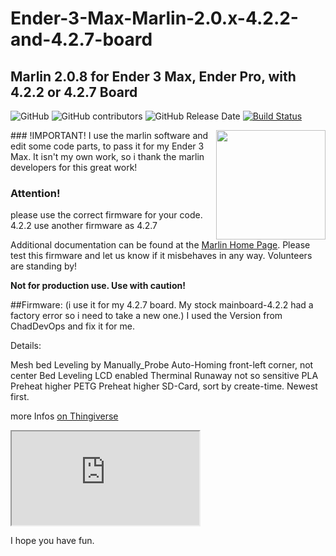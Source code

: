 # Ender-3-Max-Marlin-2.0.x-4.2.2-and-4.2.7-board
## Marlin 2.0.8 for Ender 3 Max, Ender Pro, with 4.2.2 or 4.2.7 Board

![GitHub](https://img.shields.io/github/license/marlinfirmware/marlin.svg)
![GitHub contributors](https://img.shields.io/github/contributors/marlinfirmware/marlin.svg)
![GitHub Release Date](https://img.shields.io/github/release-date/marlinfirmware/marlin.svg)
[![Build Status](https://github.com/MarlinFirmware/Marlin/workflows/CI/badge.svg?branch=bugfix-2.0.x)](https://github.com/MarlinFirmware/Marlin/actions)

<img align="right" width=175 src="buildroot/share/pixmaps/logo/marlin-250.png" />
 ### !IMPORTANT! 
 I use the marlin software and edit some code parts, to pass it for my Ender 3 Max.
 It isn't my own work, so i thank the marlin developers for this great work!
 
 ### Attention!
 please use the correct firmware for your code. 4.2.2 use another firmware as 4.2.7 
 
Additional documentation can be found at the [Marlin Home Page](https://marlinfw.org/).
Please test this firmware and let us know if it misbehaves in any way. Volunteers are standing by!

__Not for production use. Use with caution!__

##Firmware:
(i use it for my 4.2.7 board. My stock mainboard-4.2.2 had a factory error so i need to take a new one.) I used the Version from ChadDevOps and fix it for me.

Details:

Mesh bed Leveling by Manually_Probe
Auto-Homing front-left corner, not center
Bed Leveling LCD enabled
Therminal Runaway not so sensitive
PLA Preheat higher
PETG Preheat higher
SD-Card, sort by create-time. Newest first.

more Infos <a href="https://www.thingiverse.com/thing:4864254/files">on Thingiverse</a>
<iframe src="https://www.thingiverse.com/thing:4864254/files" title="Thingiverse">
</iframe>

I hope you have fun.
